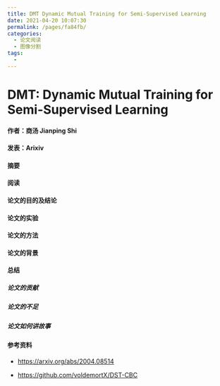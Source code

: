 ```yaml
---
title: DMT Dynamic Mutual Training for Semi-Supervised Learning
date: 2021-04-20 10:07:30
permalink: /pages/fa84fb/
categories:
  - 论文阅读
  - 图像分割
tags:
  - 
---
```

# DMT: Dynamic Mutual Training for Semi-Supervised Learning

#### 作者：商汤 Jianping Shi

#### 发表：Arixiv

#### 摘要



#### 阅读



#### 论文的目的及结论



#### 论文的实验



#### 论文的方法



#### 论文的背景



#### 总结

##### 论文的贡献

##### 论文的不足

##### 论文如何讲故事

#### 参考资料

- https://arxiv.org/abs/2004.08514

- https://github.com/voldemortX/DST-CBC